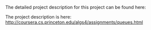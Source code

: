 The detailed project description for this project can be found here:

The project description is here: http://coursera.cs.princeton.edu/algs4/assignments/queues.html
